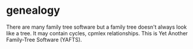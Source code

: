 genealogy
=========

There are many family tree software but a family tree doesn't always look like a tree. It may contain cycles, cpmlex relationships. This is Yet Another Family-Tree Software (YAFTS).

